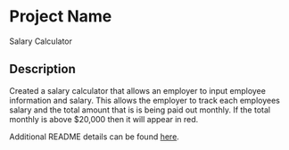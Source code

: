 # Project Name
Salary Calculator


## Description

Created a salary calculator that allows an employer to input employee information and salary. This allows the employer to track each employees salary and the total amount that is is being paid out monthly. If the total monthly is above $20,000 then it will appear in red. 



Additional README details can be found [here](https://github.com/PrimeAcademy/readme-template/blob/master/README.md).

